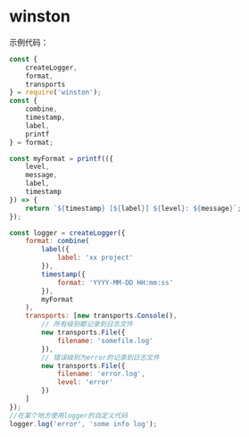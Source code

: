 <!--
 * @Author: 孟繁贵
 * @Date: 2021-02-15 20:25:52
 * @LastEditTime: 2021-02-15 20:27:34
 * @LastEditors: 孟繁贵
 * @Description: 
 * @FilePath: \toolkit\docs\node\日志文件记录.md
-->

# winston

示例代码：

``` javascript
const {
    createLogger,
    format,
    transports
} = require('winston');
const {
    combine,
    timestamp,
    label,
    printf
} = format;

const myFormat = printf(({
    level,
    message,
    label,
    timestamp
}) => {
    return `${timestamp} [${label}] ${level}: ${message}`;
});

const logger = createLogger({
    format: combine(
        label({
            label: 'xx project'
        }),
        timestamp({
            format: 'YYYY-MM-DD HH:mm:ss'
        }),
        myFormat
    ),
    transports: [new transports.Console(),
        // 所有级别都记录到日志文件
        new transports.File({
            filename: 'somefile.log'
        }),
        // 错误级别为error的记录到日志文件
        new transports.File({
            filename: 'error.log',
            level: 'error'
        })
    ]
});
//在某个地方使用logger的自定义代码
logger.log('error', 'some info log');
```
